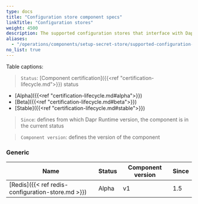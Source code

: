 ```yaml
---
type: docs
title: "Configuration store component specs"
linkTitle: "Configuration stores"
weight: 4500
description: The supported configuration stores that interface with Dapr
aliases:
  - "/operations/components/setup-secret-store/supported-configuration-stores/"
no_list: true
---
```


Table captions:

> `Status`: [Component certification]({{<ref "certification-lifecycle.md">}}) status
  - [Alpha]({{<ref "certification-lifecycle.md#alpha">}})
  - [Beta]({{<ref "certification-lifecycle.md#beta">}})
  - [Stable]({{<ref "certification-lifecycle.md#stable">}})
> `Since`: defines from which Dapr Runtime version, the component is in the current status

> `Component version`: defines the version of the component

### Generic

| Name                                                              | Status                       | Component version | Since |
|-------------------------------------------------------------------|------------------------------| ---------------- |-- |
| [Redis]({{< ref redis-configuration-store.md >}})                 | Alpha                        | v1 | 1.5 |


